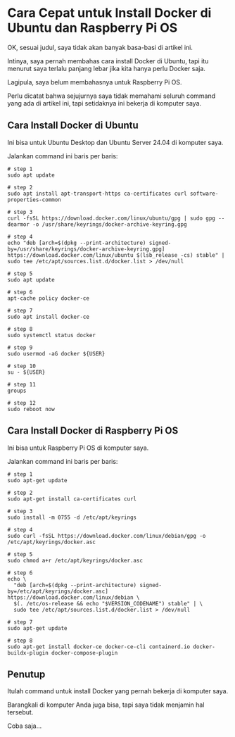 # Cara Cepat untuk Install Docker di Ubuntu dan Raspberry Pi OS

OK, sesuai judul, saya tidak akan banyak basa-basi di artikel ini.

Intinya, saya pernah membahas cara install Docker di Ubuntu, tapi itu menurut saya terlalu panjang lebar jika kita hanya perlu Docker saja.

Lagipula, saya belum membahasnya untuk Raspberry Pi OS.

Perlu dicatat bahwa sejujurnya saya tidak memahami seluruh command yang ada di artikel ini, tapi setidaknya ini bekerja di komputer saya.

## Cara Install Docker di Ubuntu

Ini bisa untuk Ubuntu Desktop dan Ubuntu Server 24.04 di komputer saya.

Jalankan command ini baris per baris:

```
# step 1
sudo apt update

# step 2
sudo apt install apt-transport-https ca-certificates curl software-properties-common

# step 3
curl -fsSL https://download.docker.com/linux/ubuntu/gpg | sudo gpg --dearmor -o /usr/share/keyrings/docker-archive-keyring.gpg

# step 4
echo "deb [arch=$(dpkg --print-architecture) signed-by=/usr/share/keyrings/docker-archive-keyring.gpg] https://download.docker.com/linux/ubuntu $(lsb_release -cs) stable" | sudo tee /etc/apt/sources.list.d/docker.list > /dev/null

# step 5
sudo apt update

# step 6
apt-cache policy docker-ce

# step 7
sudo apt install docker-ce

# step 8
sudo systemctl status docker

# step 9
sudo usermod -aG docker ${USER}

# step 10
su - ${USER}

# step 11
groups

# step 12
sudo reboot now
```

## Cara Install Docker di Raspberry Pi OS

Ini bisa untuk Raspberry Pi OS di komputer saya.

Jalankan command ini baris per baris:

```
# step 1
sudo apt-get update

# step 2
sudo apt-get install ca-certificates curl

# step 3
sudo install -m 0755 -d /etc/apt/keyrings

# step 4
sudo curl -fsSL https://download.docker.com/linux/debian/gpg -o /etc/apt/keyrings/docker.asc

# step 5
sudo chmod a+r /etc/apt/keyrings/docker.asc

# step 6
echo \
  "deb [arch=$(dpkg --print-architecture) signed-by=/etc/apt/keyrings/docker.asc] https://download.docker.com/linux/debian \
  $(. /etc/os-release && echo "$VERSION_CODENAME") stable" | \
  sudo tee /etc/apt/sources.list.d/docker.list > /dev/null

# step 7
sudo apt-get update

# step 8
sudo apt-get install docker-ce docker-ce-cli containerd.io docker-buildx-plugin docker-compose-plugin
```

## Penutup

Itulah command untuk install Docker yang pernah bekerja di komputer saya.

Barangkali di komputer Anda juga bisa, tapi saya tidak menjamin hal tersebut.

Coba saja...
